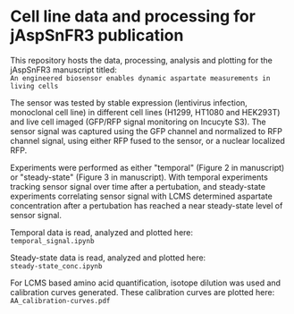 # Cell line data and processing for jAspSnFR3 publication

This repository hosts the data, processing, analysis and plotting for the jAspSnFR3 manuscript titled:  
`An engineered biosensor enables dynamic aspartate measurements in living cells`

The sensor was tested by stable expression (lentivirus infection, monoclonal cell line) in different cell lines (H1299, HT1080 and HEK293T) and live cell imaged (GFP/RFP signal monitoring on Incucyte S3).
The sensor signal was captured using the GFP channel and normalized to RFP channel signal, using either RFP fused to the sensor, or a nuclear localized RFP.

Experiments were performed as either "temporal" (Figure 2 in manuscript) or "steady-state" (Figure 3 in manuscript).
With temporal experiments tracking sensor signal over time after a pertubation, and steady-state experiments correlating sensor signal with LCMS determined aspartate concentration after a pertubation has reached a near steady-state level of sensor signal.

Temporal data is read, analyzed and plotted here:  
`temporal_signal.ipynb`

Steady-state data is read, analyzed and plotted here:  
`steady-state_conc.ipynb`

For LCMS based amino acid quantification, isotope dilution was used and calibration curves generated. These calibration curves are plotted here:  
`AA_calibration-curves.pdf`



